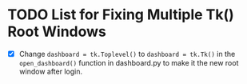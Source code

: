# TODO List for Fixing Multiple Tk() Root Windows

- [x] Change `dashboard = tk.Toplevel()` to `dashboard = tk.Tk()` in the `open_dashboard()` function in dashboard.py to make it the new root window after login.

